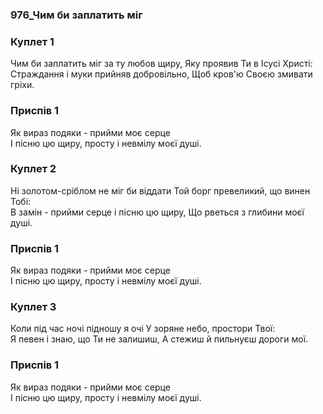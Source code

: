 ### 976_Чим би заплатить міг
### Куплет 1
Чим би заплатить міг за ту любов щиру, Яку проявив Ти в Ісусі Христі: <br/>Страждання і муки прийняв добровільно, Щоб кров'ю Своєю змивати гріхи.
### Приспів 1
Як вираз подяки - прийми моє серце<br/>І пісню цю щиру, просту і невмілу моєї душі.
### Куплет 2
Ні золотом-сріблом не міг би віддати Той борг превеликий, що винен Тобі: <br/>В замін - прийми серце і пісню цю щиру, Що рветься з глибини моєї душі.
### Приспів 1
Як вираз подяки - прийми моє серце<br/>І пісню цю щиру, просту і невмілу моєї душі.
### Куплет 3
Коли під час ночі підношу я очі У зоряне небо, простори Твої: <br/>Я певен і знаю, що Ти не залишиш, А стежиш й пильнуєш дороги мої.
### Приспів 1
Як вираз подяки - прийми моє серце<br/>І пісню цю щиру, просту і невмілу моєї душі.
